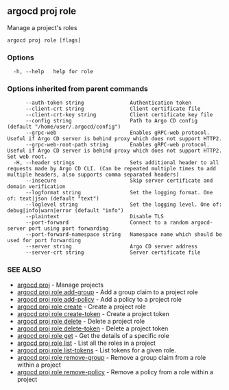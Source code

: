 ## argocd proj role

Manage a project's roles

```
argocd proj role [flags]
```

### Options

```
  -h, --help   help for role
```

### Options inherited from parent commands

```
      --auth-token string               Authentication token
      --client-crt string               Client certificate file
      --client-crt-key string           Client certificate key file
      --config string                   Path to Argo CD config (default "/home/user/.argocd/config")
      --grpc-web                        Enables gRPC-web protocol. Useful if Argo CD server is behind proxy which does not support HTTP2.
      --grpc-web-root-path string       Enables gRPC-web protocol. Useful if Argo CD server is behind proxy which does not support HTTP2. Set web root.
  -H, --header strings                  Sets additional header to all requests made by Argo CD CLI. (Can be repeated multiple times to add multiple headers, also supports comma separated headers)
      --insecure                        Skip server certificate and domain verification
      --logformat string                Set the logging format. One of: text|json (default "text")
      --loglevel string                 Set the logging level. One of: debug|info|warn|error (default "info")
      --plaintext                       Disable TLS
      --port-forward                    Connect to a random argocd-server port using port forwarding
      --port-forward-namespace string   Namespace name which should be used for port forwarding
      --server string                   Argo CD server address
      --server-crt string               Server certificate file
```

### SEE ALSO

* [argocd proj](argocd_proj.md)	 - Manage projects
* [argocd proj role add-group](argocd_proj_role_add-group.md)	 - Add a group claim to a project role
* [argocd proj role add-policy](argocd_proj_role_add-policy.md)	 - Add a policy to a project role
* [argocd proj role create](argocd_proj_role_create.md)	 - Create a project role
* [argocd proj role create-token](argocd_proj_role_create-token.md)	 - Create a project token
* [argocd proj role delete](argocd_proj_role_delete.md)	 - Delete a project role
* [argocd proj role delete-token](argocd_proj_role_delete-token.md)	 - Delete a project token
* [argocd proj role get](argocd_proj_role_get.md)	 - Get the details of a specific role
* [argocd proj role list](argocd_proj_role_list.md)	 - List all the roles in a project
* [argocd proj role list-tokens](argocd_proj_role_list-tokens.md)	 - List tokens for a given role.
* [argocd proj role remove-group](argocd_proj_role_remove-group.md)	 - Remove a group claim from a role within a project
* [argocd proj role remove-policy](argocd_proj_role_remove-policy.md)	 - Remove a policy from a role within a project

